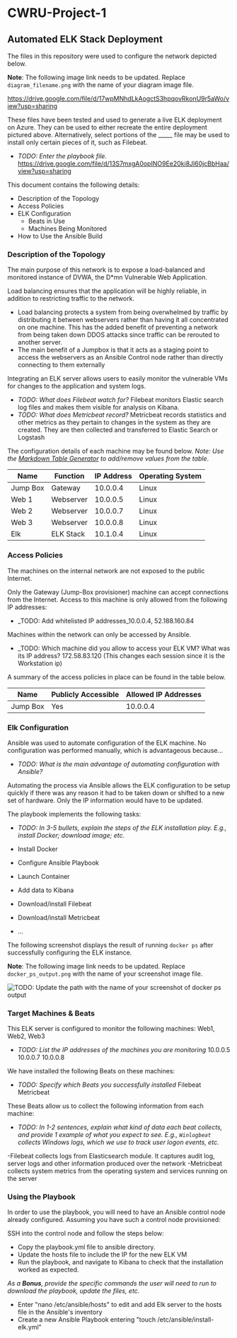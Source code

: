 # CWRU-Project-1
## Automated ELK Stack Deployment

The files in this repository were used to configure the network depicted below.

**Note**: The following image link needs to be updated. Replace `diagram_filename.png` with the name of your diagram image file.  

https://drive.google.com/file/d/17wpMNhdLkAogctS3hpqovRkonU9r5aWo/view?usp=sharing

These files have been tested and used to generate a live ELK deployment on Azure. They can be used to either recreate the entire deployment pictured above. Alternatively, select portions of the _____ file may be used to install only certain pieces of it, such as Filebeat.

  - _TODO: Enter the playbook file._ https://drive.google.com/file/d/13S7mxgA0opINO9Ee20ki8Jl60jcBbHaa/view?usp=sharing

This document contains the following details:
- Description of the Topology
- Access Policies
- ELK Configuration
  - Beats in Use
  - Machines Being Monitored
- How to Use the Ansible Build


### Description of the Topology

The main purpose of this network is to expose a load-balanced and monitored instance of DVWA, the D*mn Vulnerable Web Application.

Load balancing ensures that the application will be highly reliable, in addition to restricting traffic to the network.

- Load balancing protects a system from being overwhelmed by traffic by distributing it between webservers rather than having it all concentrated on one machine.
This has the added benefit of preventing a network from being taken down DDOS attacks since traffic can be rerouted to another server. 
- The main benefit of a Jumpbox is that it acts as a staging point to access the webservers as an Ansible Control node rather than directly connecting to them
externally


Integrating an ELK server allows users to easily monitor the vulnerable VMs for changes to the application and system logs.
- _TODO: What does Filebeat watch for?_  Filebeat monitors Elastic search log files and makes them visible for analysis on Kibana.
- _TODO: What does Metricbeat record?_ Metricbeat records statistics and other metrics as they pertain to changes in the system as they are created.
They are then collected and transferred to Elastic Search or Logstash

The configuration details of each machine may be found below.
_Note: Use the [Markdown Table Generator](http://www.tablesgenerator.com/markdown_tables) to add/remove values from the table_.

| Name     | Function     | IP Address | Operating System |
|----------|--------------|------------|------------------|
| Jump Box | Gateway      | 10.0.0.4   | Linux            |
| Web 1    | Webserver    | 10.0.0.5   | Linux            |
| Web 2    | Webserver    | 10.0.0.7   | Linux            |
| Web 3    | Webserver    | 10.0.0.8   | Linux            |
| Elk      | ELK Stack    | 10.1.0.4   | Linux            |

### Access Policies

The machines on the internal network are not exposed to the public Internet. 

Only the Gateway (Jump-Box provisioner) machine can accept connections from the Internet. Access to this machine is only allowed from the following IP addresses:
- _TODO: Add whitelisted IP addresses_10.0.0.4, 52.188.160.84

Machines within the network can only be accessed by Ansible.
- _TODO: Which machine did you allow to access your ELK VM? What was its IP address? 172.58.83.120 (This changes each session since it is the Workstation ip)

A summary of the access policies in place can be found in the table below.

| Name     | Publicly Accessible | Allowed IP Addresses |
|----------|---------------------|----------------------|
| Jump Box | Yes                 | 10.0.0.4   |


### Elk Configuration

Ansible was used to automate configuration of the ELK machine. No configuration was performed manually, which is advantageous because...
- _TODO: What is the main advantage of automating configuration with Ansible?_

Automating the process via Ansible allows the ELK configuration to be setup quickly if there was any reason it had to be taken down or shifted to a new 
set of hardware.   Only the IP information would have to be updated.

The playbook implements the following tasks:
- _TODO: In 3-5 bullets, explain the steps of the ELK installation play. E.g., install Docker; download image; etc._
- Install Docker
- Configure Ansible Playbook
- Launch Container
- Add data to Kibana
- Download/install Filebeat
- Download/install Metricbeat

- ...

The following screenshot displays the result of running `docker ps` after successfully configuring the ELK instance.

**Note**: The following image link needs to be updated. Replace `docker_ps_output.png` with the name of your screenshot image file.  


![TODO: Update the path with the name of your screenshot of docker ps output](Images/docker_ps_output.png)

### Target Machines & Beats
This ELK server is configured to monitor the following machines: Web1, Web2, Web3
- _TODO: List the IP addresses of the machines you are monitoring_
10.0.0.5
10.0.0.7
10.0.0.8

We have installed the following Beats on these machines:
- _TODO: Specify which Beats you successfully installed_
Filebeat
Metricbeat


These Beats allow us to collect the following information from each machine:
- _TODO: In 1-2 sentences, explain what kind of data each beat collects, and provide 1 example of what you expect to see. E.g., `Winlogbeat` collects Windows logs, which we use to track user logon events, etc._

-Filebeat collects logs from Elasticsearch module.  It captures audit log, server logs and other information produced over the network
-Metricbeat collects system metrics from the operating system and services running on the server

### Using the Playbook
In order to use the playbook, you will need to have an Ansible control node already configured. Assuming you have such a control node provisioned: 

SSH into the control node and follow the steps below:
- Copy the playbook.yml file to ansible directory.
- Update the hosts file to include the IP for the new ELK VM
- Run the playbook, and navigate to Kibana to check that the installation worked as expected.

_As a **Bonus**, provide the specific commands the user will need to run to download the playbook, update the files, etc._
- Enter "nano /etc/ansible/hosts" to edit and add Elk server to the hosts file in the Ansible's inventory
- Create a new Ansible Playbook entering "touch /etc/ansible/install-elk.yml"
